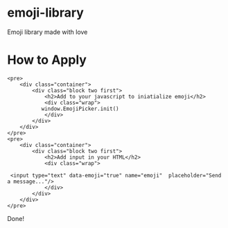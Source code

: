 # emoji-library
Emoji library made with love

# How to Apply
```
<pre>
    <div class="container">
        <div class="block two first">
            <h2>Add to your javascript to iniatialize emoji</h2>
            <div class="wrap">
           window.EmojiPicker.init()
            </div>
        </div>
    </div>
</pre>
<pre>
    <div class="container">
        <div class="block two first">
            <h2>Add input in your HTML</h2>
            <div class="wrap">
          
 <input type="text" data-emoji="true" name="emoji"  placeholder="Send a message..."/>
            </div>
        </div>
    </div>
</pre>
```


 
 Done!
                   
